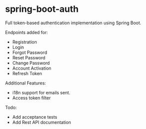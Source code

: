 # spring-boot-auth
Full token-based authentication implementation using Spring Boot.

Endpoints added for:
- Registration
- Login 
- Forgot Password
- Reset Password
- Change Password
- Account Activation
- Refresh Token

Additional Features:
- i18n support for emails sent.
- Access token filter

Todo:
- Add acceptance tests
- Add Rest API documentation